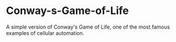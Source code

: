 # Conway-s-Game-of-Life
A simple version of Conway's Game of Life, one of the most famous examples of cellular automation.
